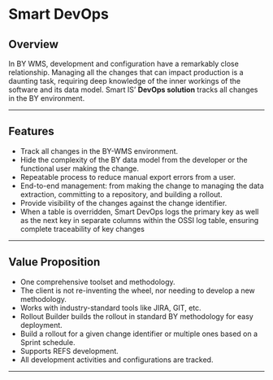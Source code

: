 # Smart DevOps

## Overview

In BY WMS, development and configuration have a remarkably close relationship. Managing all the changes that can impact production is a daunting task, requiring deep knowledge of the inner workings of the software and its data model. Smart IS’ **DevOps solution** tracks all changes in the BY environment.

---

## Features

- Track all changes in the BY-WMS environment.
- Hide the complexity of the BY data model from the developer or the functional user making the change.
- Repeatable process to reduce manual export errors from a user.
- End-to-end management: from making the change to managing the data extraction, committing to a repository, and building a rollout.
- Provide visibility of the changes against the change identifier.
- When a table is overridden, Smart DevOps logs the primary key as well as the next key in separate columns within the OSSI log table, ensuring complete traceability of key changes

---

## Value Proposition

- One comprehensive toolset and methodology.
- The client is not re-inventing the wheel, nor needing to develop a new methodology.
- Works with industry-standard tools like JIRA, GIT, etc.
- Rollout Builder builds the rollout in standard BY methodology for easy deployment.
- Build a rollout for a given change identifier or multiple ones based on a Sprint schedule.
- Supports REFS development.
- All development activities and configurations are tracked.


---

<br><br>





